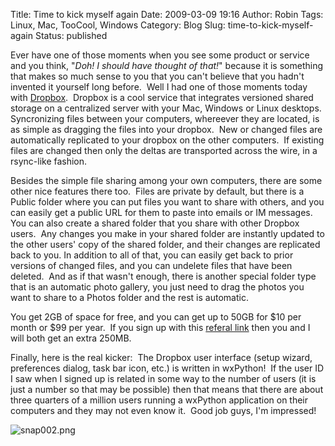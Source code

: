 Title: Time to kick myself again
Date: 2009-03-09 19:16
Author: Robin
Tags: Linux, Mac, TooCool, Windows
Category: Blog
Slug: time-to-kick-myself-again
Status: published

Ever have one of those moments when you see some product or service and
you think, "*Doh! I should have thought of that!*" because it is
something that makes so much sense to you that you can't believe that
you hadn't invented it yourself long before.  Well I had one of those
moments today with [Dropbox](https://www.getdropbox.com/).  Dropbox is a
cool service that integrates versioned shared storage on a centralized
server with your Mac, Windows or Linux desktops.  Syncronizing files
between your computers, whereever they are located, is as simple as
dragging the files into your dropbox.  New or changed files are
automatically replicated to your dropbox on the other computers.  If
existing files are changed then only the deltas are transported across
the wire, in a rsync-like fashion.

Besides the simple file sharing among your own computers, there are some
other nice features there too.  Files are private by default, but there
is a Public folder where you can put files you want to share with
others, and you can easily get a public URL for them to paste into
emails or IM messages.  You can also create a shared folder that you
share with other Dropbox users.  Any changes you make in your shared
folder are instantly updated to the other users' copy of the shared
folder, and their changes are replicated back to you. In addition to all
of that, you can easily get back to prior versions of changed files, and
you can undelete files that have been deleted.  And as if that wasn't
enough, there is another special folder type that is an automatic photo
gallery, you just need to drag the photos you want to share to a Photos
folder and the rest is automatic.

You get 2GB of space for free, and you can get up to 50GB for \$10 per
month or \$99 per year.  If you sign up with this [referal
link](https://www.getdropbox.com/referrals/NTcyNzI1NTk) then you and I
will both get an extra 250MB.

Finally, here is the real kicker:  The Dropbox user interface (setup
wizard, preferences dialog, task bar icon, etc.) is written in
wxPython!  If the user ID I saw when I signed up is related in some way
to the number of users (it is just a number so that may be possible)
then that means that there are about three quarters of a million users
running a wxPython application on their computers and they may not even
know it.  Good job guys, I'm impressed!

![snap002.png](/images/2009/03/snap002.png)

